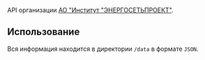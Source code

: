 API организации [АО "Институт "ЭНЕРГОСЕТЬПРОЕКТ"](https://aoesp.ru/).

## Использование

Вся информация находится в директории `/data` в формате `JSON`.